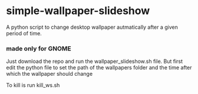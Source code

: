 # simple-wallpaper-slideshow

A python script to change desktop wallpaper autmatically after a given period of time. 

### made only for GNOME 

Just download the repo and run the wallpaper_slideshow.sh file. 
But first edit the python file to set the path of the wallpapers folder and the time after which the wallpaper should change

To kill is run kill_ws.sh
